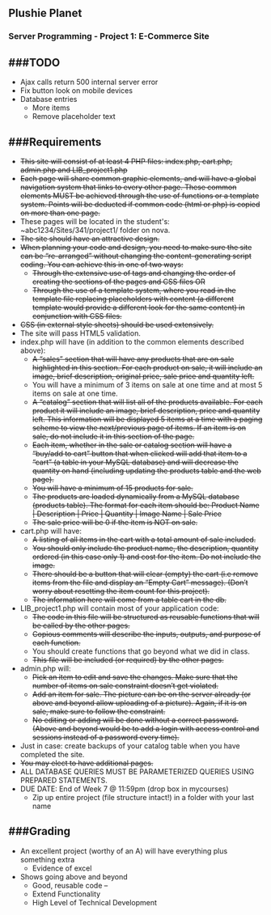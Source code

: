 ## Plushie Planet
### Server Programming - Project 1: E-Commerce Site

###TODO
---
+ Ajax calls return 500 internal server error
+ Fix button look on mobile devices
+ Database entries
  * More items
  * Remove placeholder text


###Requirements
---
+ ~~This site will consist of at least 4 PHP files: index.php, cart.php, admin.php and LIB_project1.php~~
+ ~~Each page will share common graphic elements, and will have a global navigation system that links to every other page. These common elements MUST be achieved through the use of functions or a template system. Points will be deducted if common code (html or php) is copied on more than one page.~~
+ These pages will be located in the student's: ~abc1234/Sites/341/project1/ folder on nova.
+ ~~The site should have an attractive design.~~
+ ~~When planning your code and design, you need to make sure the site can be “re-arranged” without changing the content-generating script coding. You can achieve this in one of two ways:~~
  * ~~Through the extensive use of
tags and changing the order of creating the sections of the pages and CSS files OR~~
  * ~~Through the use of a template system, where you read in the template file replacing placeholders with content (a different template would provide a different look for the same content) in conjunction with CSS files.~~
+ ~~CSS (in external style sheets) should be used extensively.~~
+ The site will pass HTML5 validation.
+ index.php will have (in addition to the common elements described above):
  * ~~A “sales” section that will have any products that are on sale highlighted in this section. For each product on sale, it will include an image, brief description, original price, sale price and quantity left.~~
  * You will have a minimum of 3 items on sale at one time and at most 5 items on sale at one time.
  * ~~A “catalog” section that will list all of the products available. For each product it will include an image, brief description, price and quantity left. This information will be displayed 5 items at a time with a paging scheme to view the next/previous page of items. If an item is on sale, do not include it in this section of the page.~~
  * ~~Each item, whether in the sale or catalog section will have a “buy/add to cart” button that when clicked will add that item to a “cart” (a table in your MySQL database) and will decrease the quantity on hand (including updating the products table and the web page).~~
  * ~~You will have a minimum of 15 products for sale.~~
  * ~~The products are loaded dynamically from a MySQL database (products table). The format for each item should be: Product Name | Description | Price | Quantity | Image Name | Sale Price~~
  * ~~The sale price will be 0 if the item is NOT on sale.~~
+ cart.php will have:
  * ~~A listing of all items in the cart with a total amount of sale included.~~
  * ~~You should only include the product name, the description, quantity ordered (in this case only 1) and cost for the item. Do not include the image.~~
  * ~~There should be a button that will clear (empty) the cart (i.e remove items from the file and display an “Empty Cart” message). (Don’t worry about resetting the item count for this project).~~
  * ~~The information here will come from a table cart in the db.~~
+ LIB_project1.php will contain most of your application code:
  * ~~The code in this file will be structured as reusable functions that will be called by the other pages.~~
  * ~~Copious comments will describe the inputs, outputs, and purpose of each function.~~
  * You should create functions that go beyond what we did in class.
  * ~~This file will be included (or required) by the other pages.~~
+ admin.php will:
  * ~~Pick an item to edit and save the changes. Make sure that the number of items on sale constraint doesn’t get violated.~~
  * ~~Add an item for sale. The picture can be on the server already (or above and beyond allow uploading of a picture). Again, if it is on sale, make sure to follow the constraint.~~
  * ~~No editing or adding will be done without a correct password. (Above and beyond would be to add a login with access control and sessions instead of a password every time).~~
+ Just in case: create backups of your catalog table when you have completed the site.
+ ~~You may elect to have additional pages.~~
+ ALL DATABASE QUERIES MUST BE PARAMETERIZED QUERIES USING PREPARED STATEMENTS.
+ DUE DATE: End of Week 7 @ 11:59pm (drop box in mycourses)
  * Zip up entire project (file structure intact!) in a folder with your last name

###Grading
---
+ An excellent project (worthy of an A) will have everything plus something extra 
  * Evidence of excel
+ Shows going above and beyond
  * Good, reusable code –
  * Extend Functionality
  * High Level of Technical Development
